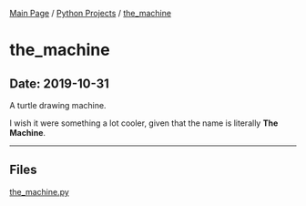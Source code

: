 [Main Page](/) / [Python Projects](/python) / [the_machine](/python/2019-10-07_Virtual_Assistant_v2)

# the_machine

## Date: 2019-10-31

A turtle drawing machine.

I wish it were something a lot cooler, given that the name is literally **The Machine**.

-----

## Files

[the_machine.py](the_machine.py)
